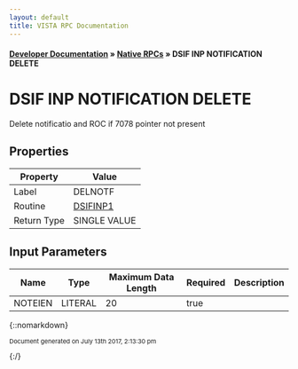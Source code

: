 ```yaml
---
layout: default
title: VISTA RPC Documentation
---
```


#### [Developer Documentation](../index) &#187; [Native RPCs](TableOfContents) &#187; DSIF INP NOTIFICATION DELETE<br/>
# DSIF INP NOTIFICATION DELETE

Delete notificatio and ROC if 7078 pointer not present

## Properties

Property | Value
--- | ---
Label | DELNOTF
Routine | [DSIFINP1](http://code.osehra.org/dox/Routine_DSIFINP1_source.html)
Return Type | SINGLE VALUE


## Input Parameters

Name | Type | Maximum Data Length | Required | Description
--- | --- | --- | --- | ---
NOTEIEN | LITERAL | 20 | true | 



{::nomarkdown} <br/><p style="font-size: 11px">Document generated on July 13th 2017, 2:13:30 pm</p>{:/}